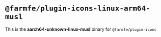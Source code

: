 # `@farmfe/plugin-icons-linux-arm64-musl`

This is the **aarch64-unknown-linux-musl** binary for `@farmfe/plugin-icons`
